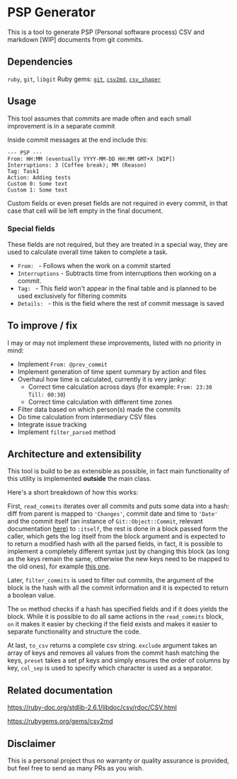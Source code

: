 # PSP Generator

This is a tool to generate PSP (Personal software process) CSV and markdown [WIP] documents from git commits.

## Dependencies
`ruby`, `git`, `libgit`
Ruby gems: [`git`](https://rubygems.org/gems/git), [`csv2md`](https://rubygems.org/gems/csv2md), [`csv_shaper`](https://rubygems.org/gems/csv_shaper)

## Usage
This tool assumes that commits are made often and each small improvement is in a separate commit

Inside commit messages at the end include this:
```
--- PSP ---
From: HH:MM (eventually YYYY-MM-DD HH:MM GMT+X [WIP])
Interruptions: 3 (Coffee break); MM (Reason)
Tag: Task1
Action: Adding tests
Custom 0: Some text
Custom 1: Some text
```

Custom fields or even preset fields are not required in every commit, in that case that cell will be left empty in the final document.

### Special fields
These fields are not required, but they are treated in a special way, they are used to calculate overall time taken to complete a task.
* `From: ` - Follows when the work on a commit started
* `Interruptions` - Subtracts time from interruptions then working on a commit.
* `Tag: ` - This field won't appear in the final table and is planned to be used exclusively for filtering commits
* `Details: ` - this is the field where the rest of commit message is saved 

## To improve / fix

I may or may not implement these improvements, listed with no priority in mind:

* Implement `From: @prev_commit`
* Implement generation of time spent summary by action and files
* Overhaul how time is calculated, currently it is very janky:
	- Correct time calculation across days (for example: `From: 23:30 Till: 00:30`) 
	- Correct time calculation with different time zones
* Filter data based on which person(s) made the commits
* Do time calculation from intermediary CSV files
* Integrate issue tracking
* Implement `filter_parsed` method

## Architecture and extensibility
This tool is build to be as extensible as possible, in fact main functionality of this utility is implemented **outside** the main class.

Here's a short breakdown of how this works:

First, `read_commits` iterates over all commits and puts some data into a hash: diff from parent is mapped to `'Changes'`, commit date and time to `'Date'` and the commit itself (an instance of `Git::Object::Commit`, relevant documentation [here](https://rubydoc.info/gems/git/Git/Object/Commit)) to `:itself`, the rest is done in a block passed form the caller, which gets the log itself from the block argument and is expected to to return a modified hash with all the parsed fields, in fact, it is possible to implement a completely different syntax just by changing this block (as long as the keys remain the same, otherwise the new keys need to be mapped to the old ones), for example [this one](https://bx2.tech/vu-lff/).

Later, `filter_commits` is used to filter out commits, the argument of the block is the hash with all the commit information and it is expected to return a boolean value.

The `on` method checks if a hash has specified fields and if it does yields the block. While it is possible to do all same actions in the `read_commits` block, `on` it makes it easier by checking if the field exists and makes it easier to separate functionality and structure the code.

At last, `to_csv` returns a complete csv string. `exclude` argument takes an array of keys and removes all values from the commit hash matching the keys, `preset` takes a set pf keys and simply ensures the order of columns by key, `col_sep` is used to specify which character is used as a separator.

## Related documentation
<https://ruby-doc.org/stdlib-2.6.1/libdoc/csv/rdoc/CSV.html>

<https://rubygems.org/gems/csv2md>

## Disclaimer
This is a personal project thus no warranty or quality assurance is provided, but feel free to send as many PRs as you wish.

